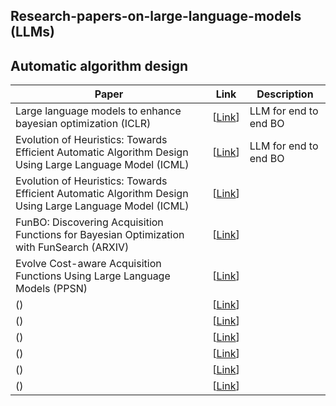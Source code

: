 ## Research-papers-on-large-language-models (LLMs)
## Automatic algorithm design
| Paper                                                | Link                                                     |Description    |
|------------------------------------------------------|------------------------------------------------------------------|---------------------------------|
| Large language models to enhance bayesian optimization (ICLR) | [[Link](https://arxiv.org/pdf/2402.03921)]|LLM for end to end BO|
| Evolution of Heuristics: Towards Efficient Automatic Algorithm Design Using Large Language Model (ICML) | [[Link](https://arxiv.org/pdf/2402.03921)]|LLM for end to end BO|
| Evolution of Heuristics: Towards Efficient Automatic Algorithm Design Using Large Language Model (ICML) | [[Link](https://openreview.net/pdf?id=BwAkaxqiLB)]||LLM for end to end BO|
| FunBO: Discovering Acquisition Functions for Bayesian Optimization with FunSearch (ARXIV) | [[Link](https://arxiv.org/pdf/2406.04824)]| |LLM for searching the acquisition function of Bayesian optimization|
| Evolve Cost-aware Acquisition Functions Using Large Language Models (PPSN) | [[Link](https://arxiv.org/pdf/2404.16906)]| |LLM for generating the acquisition function of Bayesian optimization|
|  () | [[Link]()]|
|  () | [[Link]()]|
|  () | [[Link]()]|
|  () | [[Link]()]|
|  () | [[Link]()]|
|  () | [[Link]()]|

